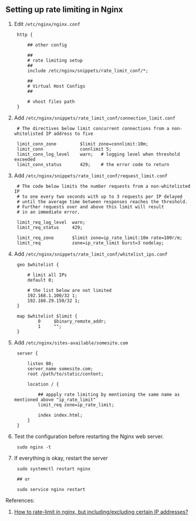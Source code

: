 ## Setting up rate limiting in Nginx

1. Edit `/etc/nginx/nginx.conf`

        http {

            ## other config

            ##
            # rate limiting setup
            ##
            include /etc/nginx/snippets/rate_limit_conf/*;
                    
            ##
            # Virtual Host Configs
            ##
                    
            # vhost files path
        }

2. Add `/etc/nginx/snippets/rate_limit_conf/connection_limit.conf`

        # The directives below limit concurrent connections from a non-whitelisted IP address to five

        limit_conn_zone         $limit zone=connlimit:10m;
        limit_conn              connlimit 5;
        limit_conn_log_level    warn;   # logging level when threshold exceeded
        limit_conn_status       429;    # the error code to return


3. Add `/etc/nginx/snippets/rate_limit_conf/request_limit.conf`

        # The code below limits the number requests from a non-whitelisted IP
        # to one every two seconds with up to 3 requests per IP delayed
        # until the average time between responses reaches the threshold.
        # Further requests over and above this limit will result
        # in an immediate error.

        limit_req_log_level  warn;
        limit_req_status     429;

        limit_req_zone       $limit zone=ip_rate_limit:10m rate=100r/m;
        limit_req            zone=ip_rate_limit burst=3 nodelay;


4. Add `/etc/nginx/snippets/rate_limit_conf/whitelist_ips.conf`

        geo $whitelist {

            # limit all IPs
            default 0;

            # the list below are not limited
            192.168.1.100/32 1;
            192.168.29.150/32 1;
        }

        map $whitelist $limit {
                0     $binary_remote_addr;
                1     "";
        }


5. Add `/etc/nginx/sites-available/somesite.com`

        server {
            
            listen 80;
            server_name somesite.com;
            root /path/to/static/content;

            location / {

                ## appply rate limiting by mentioning the same name as mentioned above "ip_rate_limit"
                limit_req zone=ip_rate_limit;

                index index.html;
            }
        }
        
6. Test the configuration before restarting the Nginx web server.

        sudo nginx -t

7. If everything is okay, restart the server

        sudo systemctl restart nginx

        ## or

        sudo service nginx restart

References:

1. [How to rate-limit in nginx, but including/excluding certain IP addresses?](https://serverfault.com/q/177461)
